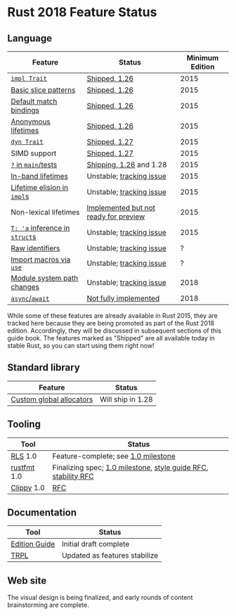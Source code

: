 # Rust 2018 Feature Status

## Language

[Shipped, 1.26]: https://blog.rust-lang.org/2018/05/10/Rust-1.26.html
[Shipped, 1.27]: https://blog.rust-lang.org/2018/06/21/Rust-1.27.html

[`impl Trait`]: 2018/transitioning/traits/impl-trait.html
[Basic slice patterns]: 2018/transitioning/slice-patterns.html
[Default match bindings]: 2018/transitioning/ownership-and-lifetimes/default-match-bindings.html
[Anonymous lifetimes]: 2018/transitioning/ownership-and-lifetimes/anonymous-lifetime.html
[relnotes_1.26]: https://github.com/rust-lang/rust/blob/master/RELEASES.md#version-1260-2018-05-10
[`dyn Trait`]: 2018/transitioning/traits/dyn-trait.html
[`?` in `main`/tests]: 2018/transitioning/errors/question-mark.html
[Module system path changes]: 2018/transitioning/modules/path-clarity.html
[issue#44660]: https://github.com/rust-lang/rust/issues/44660
[Import macros via `use`]: 2018/transitioning/modules/macros.html
[issue#35896]: https://github.com/rust-lang/rust/issues/35896
[In-band lifetimes]: 2018/transitioning/ownership-and-lifetimes/in-band-lifetimes.html
[issue#44524]: https://github.com/rust-lang/rust/issues/44524
[Lifetime elision in `impl`s]: 2018/transitioning/ownership-and-lifetimes/lifetime-elision-in-impl.html
[Raw identifiers]: 2018/transitioning/raw-identifiers.html
[issue#48589]: https://github.com/rust-lang/rust/issues/48589
[nll_status]: http://smallcultfollowing.com/babysteps/blog/2018/06/15/mir-based-borrow-check-nll-status-update/
[`T: 'a` inference in `struct`s]: 2018/transitioning/ownership-and-lifetimes/struct-inference.html
[issue#44493]: https://github.com/rust-lang/rust/issues/44493
[`async`/`await`]: 2018/transitioning/concurrency/async-await.html
[issue#50547]: https://github.com/rust-lang/rust/issues/50547

| **Feature** | **Status** | **Minimum Edition** |
| ----------- | ---------- | -------------------------- |
| [`impl Trait`] | [Shipped, 1.26] | 2015 |
| [Basic slice patterns] | [Shipped, 1.26] | 2015 |
| [Default match bindings] | [Shipped, 1.26] | 2015 |
| [Anonymous lifetimes] | [Shipped, 1.26][relnotes_1.26] | 2015 |
| [`dyn Trait`] | [Shipped, 1.27] | 2015 |
| SIMD support | [Shipped, 1.27] | 2015 |
| [`?` in `main`/tests] | [Shipping, 1.26][Shipped, 1.26] and 1.28 | 2015 |
| [In-band lifetimes] | Unstable; [tracking issue][issue#44524] | 2015 |
| [Lifetime elision in `impl`s] | Unstable; [tracking issue][issue#44524] | 2015 |
| Non-lexical lifetimes | [Implemented but not ready for preview][nll_status] | 2015 |
| [`T: 'a` inference in `struct`s] | Unstable; [tracking issue][issue#44493] | 2015 |
| [Raw identifiers] | Unstable; [tracking issue][issue#48589] | ? |
| [Import macros via `use`] | Unstable; [tracking issue][issue#35896] | ? |
| [Module system path changes] | Unstable; [tracking issue][issue#44660] | 2018 |
| [`async`/`await`] | [Not fully implemented][issue#50547] | 2018 |

While some of these features are already available in Rust 2015, they are tracked here
because they are being promoted as part of the Rust 2018 edition.  Accordingly, they
will be discussed in subsequent sections of this guide book. The features marked as
"Shipped" are all available today in stable Rust, so you can start using them right now!

## Standard library

[issue#49668]: https://github.com/rust-lang/rust/issues/49668

| **Feature** | **Status** |
| ----------- | ---------- |
| [Custom global allocators][issue#49668] | Will ship in 1.28 |

## Tooling

[RLS]: https://github.com/rust-lang-nursery/rls
[1.0 milestone]: https://github.com/rust-lang-nursery/rls/milestone/7
[rustfmt]: https://github.com/rust-lang-nursery/rustfmt
[style guide RFC]: https://github.com/rust-lang/rfcs/pull/2436
[stability RFC]: https://github.com/rust-lang/rfcs/pull/2437
[Clippy]: https://github.com/rust-lang-nursery/rust-clippy
[RFC#2476]: https://github.com/rust-lang/rfcs/pull/2476

| **Tool** | **Status** |
| ----------- | ---------- |
| [RLS] 1.0 | Feature-complete; see [1.0 milestone] |
| [rustfmt] 1.0 | Finalizing spec; [1.0 milestone](https://github.com/rust-lang-nursery/rustfmt/milestone/2), [style guide RFC], [stability RFC] |
| [Clippy] 1.0 | [RFC][RFC#2476] |

## Documentation

[Edition Guide]: https://rust-lang-nursery.github.io/edition-guide/
[TRPL]: https://github.com/rust-lang/book/

| **Tool** | **Status** |
| ----------- | ---------- |
| [Edition Guide] | Initial draft complete |
| [TRPL] | Updated as features stabilize |

## Web site

The visual design is being finalized, and early rounds of content brainstorming are complete.
